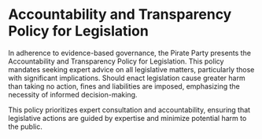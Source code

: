 Accountability and Transparency Policy for Legislation
========

In adherence to evidence-based governance, the Pirate Party presents the Accountability and Transparency Policy for Legislation. This policy mandates seeking expert advice on all legislative matters, particularly those with significant implications. Should enact legislation cause greater harm than taking no action, fines and liabilities are imposed, emphasizing the necessity of informed decision-making.

This policy prioritizes expert consultation and accountability, ensuring that legislative actions are guided by expertise and minimize potential harm to the public.
